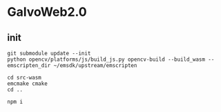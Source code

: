 # GalvoWeb2.0

## init

```
git submodule update --init
python opencv/platforms/js/build_js.py opencv-build --build_wasm --emscripten_dir ~/emsdk/upstream/emscripten

cd src-wasm
emcmake cmake
cd ..

npm i
```
